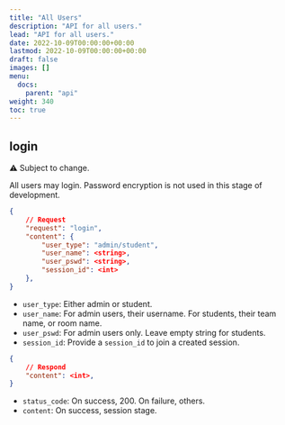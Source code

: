 ```yaml
---
title: "All Users"
description: "API for all users."
lead: "API for all users."
date: 2022-10-09T00:00:00+00:00
lastmod: 2022-10-09T00:00:00+00:00
draft: false
images: []
menu:
  docs:
    parent: "api"
weight: 340
toc: true
---
```


## login

:warning: Subject to change.

All users may login. Password encryption is not used in this stage of development.

```json
{
    // Request
    "request": "login",
    "content": {
        "user_type": "admin/student",
        "user_name": <string>,
        "user_pswd": <string>,
        "session_id": <int>
    },
}
```

- `user_type`: Either admin or student.
- `user_name`: For admin users, their username. For students, their team name, or room name.
- `user_pswd`: For admin users only. Leave empty string for students.
- `session_id`: Provide a `session_id` to join a created session.

```json
{
    // Respond
    "content": <int>,
}
```

- `status_code`: On success, 200. On failure, others.
- `content`: On success, session stage.

